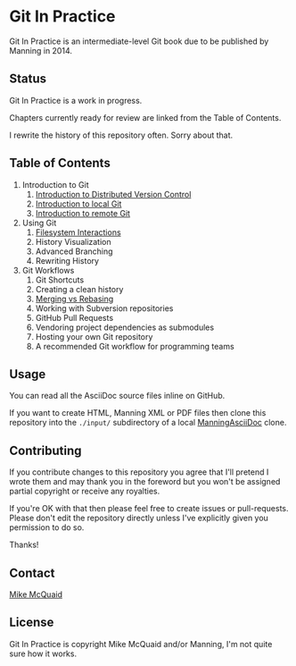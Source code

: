 # Git In Practice
Git In Practice is an intermediate-level Git book due to be published by Manning in 2014.

## Status
Git In Practice is a work in progress.

Chapters currently ready for review are linked from the Table of Contents.

I rewrite the history of this repository often. Sorry about that.

## Table of Contents
1. Introduction to Git
	1. [Introduction to Distributed Version Control](https://github.com/mikemcquaid/GitInPractice/blob/master/01-IntroductionToDistributedVersionControl.adoc)
	2. [Introduction to local Git](https://github.com/mikemcquaid/GitInPractice/blob/master/02-IntroductionToLocalGit.adoc)
	3. [Introduction to remote Git](https://github.com/mikemcquaid/GitInPractice/blob/master/03-IntroductionToRemoteGit.adoc)
2. Using Git
	1. [Filesystem Interactions](https://github.com/mikemcquaid/GitInPractice/blob/master/04-FilesystemInteractions.adoc)
	2. History Visualization
	3. Advanced Branching
	4. Rewriting History
3. Git Workflows
	1. Git Shortcuts
	2. Creating a clean history
	3. [Merging vs Rebasing](https://github.com/mikemcquaid/GitInPractice/blob/master/10-MergingVsRebasing.adoc)
	4. Working with Subversion repositories
	5. GitHub Pull Requests
	6. Vendoring project dependencies as submodules
	7. Hosting your own Git repository
	8. A recommended Git workflow for programming teams

## Usage
You can read all the AsciiDoc source files inline on GitHub.

If you want to create HTML, Manning XML or PDF files then clone this repository into the `./input/` subdirectory of a local [ManningAsciiDoc](https://github.com/mikemcquaid/ManningAsciiDoc) clone.

## Contributing
If you contribute changes to this repository you agree that I'll pretend I wrote them and may thank you in the foreword but you won't be assigned partial copyright or receive any royalties.

If you're OK with that then please feel free to create issues or pull-requests. Please don't edit the repository directly unless I've explicitly given you permission to do so.

Thanks!

## Contact
[Mike McQuaid](mailto:mike@mikemcquaid.com)

## License
Git In Practice is copyright Mike McQuaid and/or Manning, I'm not quite sure how it works.
